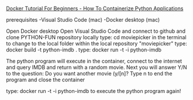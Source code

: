 [Docker Tutorial For Beginners - How To Containerize Python Applications](http://www.youtube.com/watch?v=bi0cKgmRuiA&)

prerequisites
-Visual Studio Code (mac)
-Docker desktop (mac)

Open Docker desktop
Open Visual Studio Code and connect to github and clone PYTHON-FUN repository locally
type: cd moviepicker in the terminal to change to the local folder within the local repository "moviepicker"
type: docker build -t python-imdb .
type: docker run -t -i python-imdb

The python program will execute in the container, connect to the internet and query IMDB and return with a random movie.
Next you will answer Y/N to the question: Do you want another movie (y/[n]?
Type n to end the program and close the container

type: docker run -t -i python-imdb to execute the python program again!
